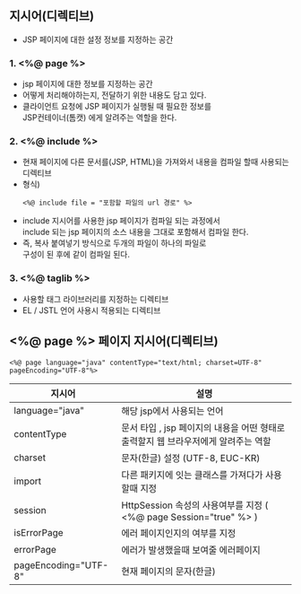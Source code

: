 ## 지시어(디렉티브)

- JSP 페이지에 대한 설정 정보를 지정하는 공간

### 1. <%@ page %>

- jsp 페이지에 대한 정보를 지정하는 공간
- 어떻게 처리해야하는지, 전달하기 위한 내용도 담고 있다.
- 클라이언트 요청에 JSP 페이지가 실행될 때 필요한 정보를<br>
  JSP컨테이너(톰캣) 에게 알려주는 역할을 한다.

### 2. <%@ include %>

- 현재 페이지에 다른 문서를(JSP, HTML)을 가져와서 내용을 컴파일 할때 사용되는 디렉티브
- 형식)
  ```
  <%@ include file = "포함할 파일의 url 경로" %>
  ```
- include 지시어를 사용한 jsp 페이지가 컴파일 되는 과정에서<br>
  include 되는 jsp 페이지의 소스 내용을 그대로 포함해서 컴파일 한다.
- 즉, 복사 붙여넣기 방식으로 두개의 파일이 하나의 파일로<br>구성이 된 후에 같이 컴파일 된다.

### 3. <%@ taglib %>

- 사용할 태그 라이브러리를 지정하는 디렉티브
- EL / JSTL 언어 사용시 적용되는 디렉티브

## <%@ page %> 페이지 지시어(디렉티브)

```
<%@ page language="java" contentType="text/html; charset=UTF-8" pageEncoding="UTF-8"%>
```

| 지시어               | 설명                                                                               |
| -------------------- | ---------------------------------------------------------------------------------- |
| language="java"      | 해당 jsp에서 사용되는 언어                                                         |
| contentType          | 문서 타입 , jsp 페이지의 내용을 어떤 형태로 출력할지 웹 브라우저에게 알려주는 역할 |
| charset              | 문자(한글) 설정 (UTF-8, EUC-KR)                                                    |
| import               | 다른 패키지에 잇는 클래스를 가져다가 사용할때 지정                                 |
| session              | HttpSession 속성의 사용여부를 지정 ( <%@ page Session="true" %> )                  |
| isErrorPage          | 에러 페이지인지의 여부를 지정                                                      |
| errorPage            | 에러가 발생했을때 보여줄 에러페이지                                                |
| pageEncoding="UTF-8" | 현재 페이지의 문자(한글)                                                           |
